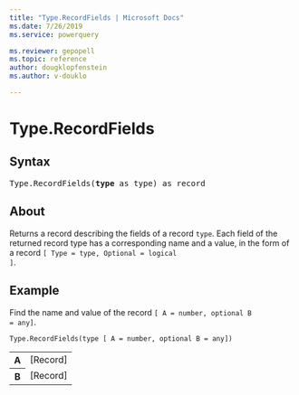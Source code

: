 ```yaml
---
title: "Type.RecordFields | Microsoft Docs"
ms.date: 7/26/2019
ms.service: powerquery

ms.reviewer: gepopell
ms.topic: reference
author: dougklopfenstein
ms.author: v-douklo

---
```

# Type.RecordFields


## Syntax

<pre>
Type.RecordFields(<b>type</b> as type) as record
</pre> 


## About  
Returns a record describing the fields of a record <code>type</code>. Each field of the returned record type has a corresponding name and a value, in the form of a record <code>[ Type = type, Optional = logical ]</code>.
  

  
## Example  

Find the name and value of the record <code>[ A = number, optional B = any]</code>.   

```powerquery-m
Type.RecordFields(type [ A = number, optional B = any])
```   
<table> <tr> <th>A</th> <td>[Record]</td> </tr> <tr> <th>B</th> <td>[Record]</td> </tr> </table>
